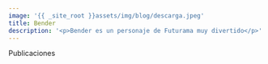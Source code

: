 ```yaml
---
image: '{{ _site_root }}assets/img/blog/descarga.jpeg'
title: Bender
description: '<p>Bender es un personaje de Futurama muy divertido</p>'
---
```

<p>Publicaciones</p>